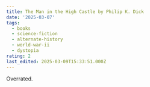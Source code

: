```yaml
---
title: The Man in the High Castle by Philip K. Dick
date: '2025-03-07'
tags:
  - books
  - science-fiction
  - alternate-history
  - world-war-ii
  - dystopia
rating: 2
last_edited: 2025-03-09T15:33:51.000Z
---
```

Overrated.
